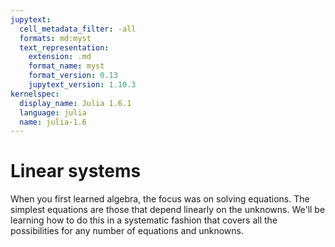 ```yaml
---
jupytext:
  cell_metadata_filter: -all
  formats: md:myst
  text_representation:
    extension: .md
    format_name: myst
    format_version: 0.13
    jupytext_version: 1.10.3
kernelspec:
  display_name: Julia 1.6.1
  language: julia
  name: julia-1.6
---
```


# Linear systems

When you first learned algebra, the focus was on solving equations. The simplest equations are those that depend linearly on the unknowns. We'll be learning how to do this in a systematic fashion that covers all the possibilities for any number of equations and unknowns.
